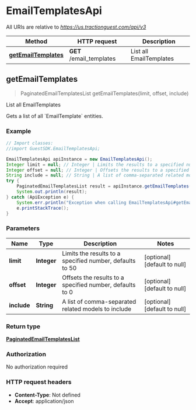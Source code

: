 # EmailTemplatesApi

All URIs are relative to *https://us.tractionguest.com/api/v3*

Method | HTTP request | Description
------------- | ------------- | -------------
[**getEmailTemplates**](EmailTemplatesApi.md#getEmailTemplates) | **GET** /email_templates | List all EmailTemplates



## getEmailTemplates

> PaginatedEmailTemplatesList getEmailTemplates(limit, offset, include)

List all EmailTemplates

Gets a list of all &#x60;EmailTemplate&#x60; entities.

### Example

```java
// Import classes:
//import GuestSDK.EmailTemplatesApi;

EmailTemplatesApi apiInstance = new EmailTemplatesApi();
Integer limit = null; // Integer | Limits the results to a specified number, defaults to 50
Integer offset = null; // Integer | Offsets the results to a specified number, defaults to 0
String include = null; // String | A list of comma-separated related models to include
try {
    PaginatedEmailTemplatesList result = apiInstance.getEmailTemplates(limit, offset, include);
    System.out.println(result);
} catch (ApiException e) {
    System.err.println("Exception when calling EmailTemplatesApi#getEmailTemplates");
    e.printStackTrace();
}
```

### Parameters


Name | Type | Description  | Notes
------------- | ------------- | ------------- | -------------
 **limit** | **Integer**| Limits the results to a specified number, defaults to 50 | [optional] [default to null]
 **offset** | **Integer**| Offsets the results to a specified number, defaults to 0 | [optional] [default to null]
 **include** | **String**| A list of comma-separated related models to include | [optional] [default to null]

### Return type

[**PaginatedEmailTemplatesList**](PaginatedEmailTemplatesList.md)

### Authorization

No authorization required

### HTTP request headers

- **Content-Type**: Not defined
- **Accept**: application/json

